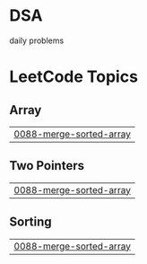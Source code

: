 # DSA
daily problems

<!---LeetCode Topics Start-->
# LeetCode Topics
## Array
|  |
| ------- |
| [0088-merge-sorted-array](https://github.com/SamarthSingh296/DSA/tree/master/0088-merge-sorted-array) |
## Two Pointers
|  |
| ------- |
| [0088-merge-sorted-array](https://github.com/SamarthSingh296/DSA/tree/master/0088-merge-sorted-array) |
## Sorting
|  |
| ------- |
| [0088-merge-sorted-array](https://github.com/SamarthSingh296/DSA/tree/master/0088-merge-sorted-array) |
<!---LeetCode Topics End-->